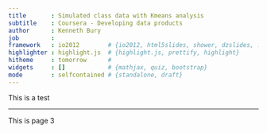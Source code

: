 ```yaml
---
title       : Simulated class data with Kmeans analysis
subtitle    : Coursera - Developing data products
author      : Kenneth Bury
job         : 
framework   : io2012        # {io2012, html5slides, shower, dzslides, ...}
highlighter : highlight.js  # {highlight.js, prettify, highlight}
hitheme     : tomorrow      # 
widgets     : []            # {mathjax, quiz, bootstrap}
mode        : selfcontained # {standalone, draft}
---
```


This is a test

---

This is page 3
